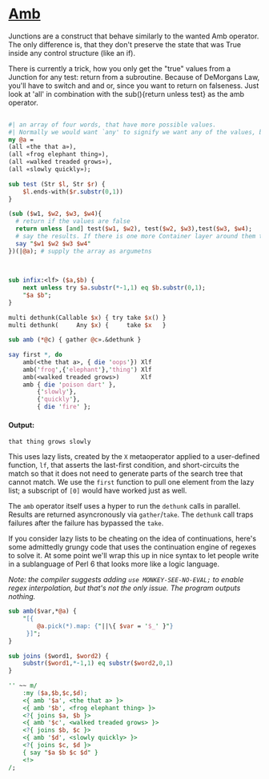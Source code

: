 [1]: http://rosettacode.org/wiki/Amb

# [Amb][1]

Junctions are a construct that behave similarly to the wanted Amb operator. The only difference is, that they don't preserve the state that was True inside any control structure (like an if).



There is currently a trick, how you only get the "true" values from a Junction for any test: return from a subroutine. Because of DeMorgans Law, you'll have to switch and and or, since you want to return on falseness. Just look at 'all' in combination with the sub(){return unless test} as the amb operator.

```perl
 
#| an array of four words, that have more possible values. 
#| Normally we would want `any' to signify we want any of the values, but well negate later and thus we need `all'
my @a =
(all «the that a»),
(all «frog elephant thing»),
(all «walked treaded grows»),
(all «slowly quickly»);
 
sub test (Str $l, Str $r) {
    $l.ends-with($r.substr(0,1))
}
 
(sub ($w1, $w2, $w3, $w4){
  # return if the values are false
  return unless [and] test($w1, $w2), test($w2, $w3),test($w3, $w4);
  # say the results. If there is one more Container layer around them this doesn't work, this is why we need the arguments here.
  say "$w1 $w2 $w3 $w4"
})(|@a); # supply the array as argumetns
 
 
```





```perl
sub infix:<lf> ($a,$b) {
    next unless try $a.substr(*-1,1) eq $b.substr(0,1);
    "$a $b";
}
 
multi dethunk(Callable $x) { try take $x() }
multi dethunk(     Any $x) {     take $x   }
 
sub amb (*@c) { gather @c».&dethunk }
 
say first *, do
    amb(<the that a>, { die 'oops'}) Xlf
    amb('frog',{'elephant'},'thing') Xlf
    amb(<walked treaded grows>)      Xlf
    amb { die 'poison dart' },
        {'slowly'},
        {'quickly'},
        { die 'fire' };
```

#### Output:
```
that thing grows slowly
```


This uses lazy lists, created by the `X` metaoperator applied to a user-defined function, `lf`, that asserts the last-first condition,
and short-circuits the match so that it does not need to generate parts of the search tree that cannot match. We use the `first` function to pull one element from the lazy list; a subscript of `[0]` would have worked just as well.



The `amb` operator itself uses a hyper to run the `dethunk` calls in parallel. Results are returned asyncronously via `gather`/`take`. The `dethunk` call traps failures after the failure has bypassed the `take`.



If you consider lazy lists to be cheating on the idea of continuations, here's
some admittedly grungy code that uses the continuation engine of regexes to solve it. At some point we'll wrap this up in nice syntax to let people write in a sublanguage of Perl 6 that looks more like a logic language.





*Note: the compiler suggests adding `use MONKEY-SEE-NO-EVAL;` to enable regex interpolation, but that's not the only issue. The program outputs nothing.*

```perl
sub amb($var,*@a) {
    "[{
        @a.pick(*).map: {"||\{ $var = '$_' }"}
     }]";
}
 
sub joins ($word1, $word2) {
    substr($word1,*-1,1) eq substr($word2,0,1)
}
 
'' ~~ m/
    :my ($a,$b,$c,$d);
    <{ amb '$a', <the that a> }>
    <{ amb '$b', <frog elephant thing> }>
    <?{ joins $a, $b }>
    <{ amb '$c', <walked treaded grows> }>
    <?{ joins $b, $c }>
    <{ amb '$d', <slowly quickly> }>
    <?{ joins $c, $d }>
    { say "$a $b $c $d" }
    <!>
/;
```